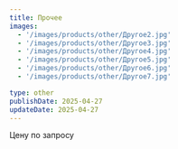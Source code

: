 ```yaml
---
title: Прочее
images:
  - '/images/products/other/Другое2.jpg'
  - '/images/products/other/Другое3.jpg'
  - '/images/products/other/Другое4.jpg'
  - '/images/products/other/Другое5.jpg'
  - '/images/products/other/Другое6.jpg'
  - '/images/products/other/Другое7.jpg'

type: other
publishDate: 2025-04-27
updateDate: 2025-04-27
---
```


Цену по запросу
